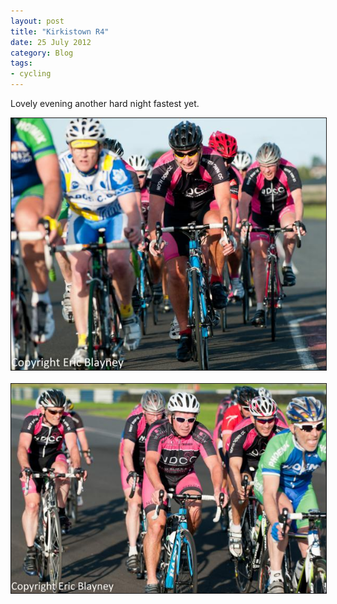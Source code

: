 ```yaml
---
layout: post
title: "Kirkistown R4"
date: 25 July 2012
category: Blog
tags:
- cycling
---
```


<p>Lovely evening another hard night fastest yet. </p>

 <div style="width:image width px; font-size:80%; text-align:center;" align="center"><img src="/images/2012/race-pics/Kirkistown-r2/kirkistown-R4-1.jpg " width="600px" border="1"/></div>
<br />
 <div style="width:image width px; font-size:80%; text-align:center;" align="center"><img src="/images/2012/race-pics/Kirkistown-r2/kirkistown-R4-2.jpg " width="600px" border="1"/></div>


